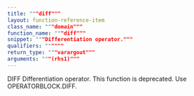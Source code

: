 ```yaml
---
title: """diff"""
layout: function-reference-item
class_name: """domain"""
function_name: """diff"""
snippet: """Differentiation operator."""
qualifiers: """"""
return_type: """varargout"""
arguments: """(rhs1)"""
---
```


 DIFF      Differentiation operator.
    This function is deprecated. Use OPERATORBLOCK.DIFF.
